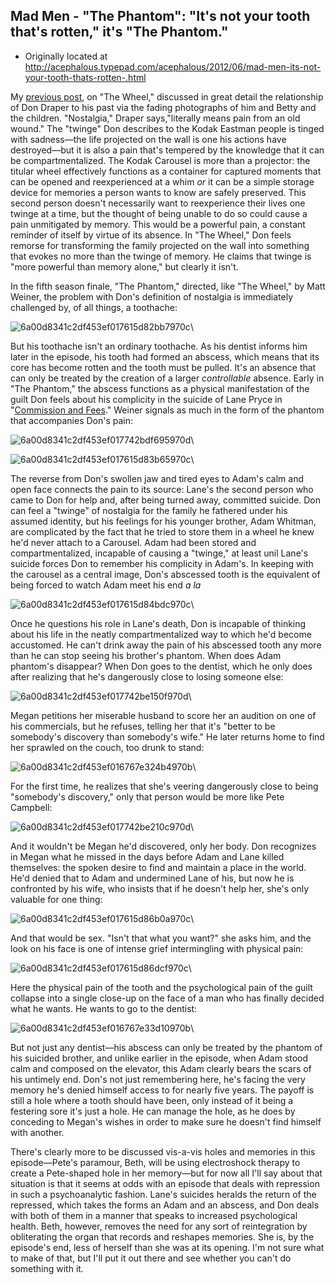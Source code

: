 ## Mad Men - "The Phantom": "It's not your tooth that's rotten," it's "The Phantom."

 * Originally located at http://acephalous.typepad.com/acephalous/2012/06/mad-men-its-not-your-tooth-thats-rotten-.html

My [previous post](http://www.lawyersgunsmoneyblog.com/2012/06/mad-men-nostalgia-forestalled-and-the-wheel), on "The Wheel," discussed in great detail the relationship of Don Draper to his past via the fading photographs of him and Betty and the children. "Nostalgia," Draper says,"literally means pain from an old wound." The "twinge" Don describes to the Kodak Eastman people is tinged with sadness—the life projected on the wall is one his actions have destroyed—but it is also a pain that's tempered by the knowledge that it can be compartmentalized. The Kodak Carousel is more than a projector: the titular wheel effectively functions as a container for captured moments that can be opened and reexperienced at a whim *or* it can be a simple storage device for memories a person wants to know are safely preserved. This second person doesn't necessarily want to reexperience their lives one twinge at a time, but the thought of being unable to do so could cause a pain unmitigated by memory. This would be a powerful pain, a constant reminder of itself by virtue of its absence. In "The Wheel," Don feels remorse for transforming the family projected on the wall into something that evokes no more than the twinge of memory. He claims that twinge is "more powerful than memory alone," but clearly it isn't.

In the fifth season finale, "The Phantom," directed, like "The Wheel," by Matt Weiner, the problem with Don's definition of nostalgia is immediately challenged by, of all things, a toothache:

![6a00d8341c2df453ef017615d82bb7970c](images/tv/mad-men-the-phantom/6a00d8341c2df453ef017615d82bb7970c.png)\ 

But his toothache isn't an ordinary toothache. As his dentist informs him later in the episode, his tooth had formed an abscess, which means that its core has become rotten and the tooth must be pulled. It's an absence that can only be treated by the creation of a larger *controllable* absence. Early in "The Phantom," the abscess functions as a physical manifestation of the guilt Don feels about his complicity in the suicide of Lane Pryce in "[Commission and Fees](http://www.lawyersgunsmoneyblog.com/2012/06/mad-men-hands-and-hands-and-hands-in-commissions-and-fees)." Weiner signals as much in the form of the phantom that accompanies Don's pain:

![6a00d8341c2df453ef017742bdf695970d](images/tv/mad-men-the-phantom/6a00d8341c2df453ef017742bdf695970d.png)\ 

![6a00d8341c2df453ef017615d83b65970c](images/tv/mad-men-the-phantom/6a00d8341c2df453ef017615d83b65970c.png)\ 

The reverse from Don's swollen jaw and tired eyes to Adam's calm and open face connects the pain to its source: Lane's the second person who came to Don for help and, after being turned away, committed suicide. Don can feel a "twinge" of nostalgia for the family he fathered under his assumed identity, but his feelings for his younger brother, Adam Whitman, are complicated by the fact that he tried to store them in a wheel he knew he'd never attach to a Carousel. Adam had been stored and compartmentalized, incapable of causing a "twinge," at least unil Lane's suicide forces Don to remember his complicity in Adam's. In keeping with the carousel as a central image, Don's abscessed tooth is the equivalent of being forced to watch Adam meet his end *a la*

![6a00d8341c2df453ef017615d84bdc970c](images/tv/mad-men-the-phantom/6a00d8341c2df453ef017615d84bdc970c.jpg)\ 

Once he questions his role in Lane's death, Don is incapable of thinking about his life in the neatly compartmentalized way to which he'd become accustomed. He can't drink away the pain of his abscessed tooth any more than he can stop seeing his brother's phantom. When does Adam phantom's disappear? When Don goes to the dentist, which he only does after realizing that he's dangerously close to losing someone else:

![6a00d8341c2df453ef017742be150f970d](images/tv/mad-men-the-phantom/6a00d8341c2df453ef017742be150f970d.png)\ 

Megan petitions her miserable husband to score her an audition on one of his commercials, but he refuses, telling her that it's "better to be somebody's discovery than somebody's wife." He later returns home to find her sprawled on the couch, too drunk to stand:

![6a00d8341c2df453ef016767e324b4970b](images/tv/mad-men-the-phantom/6a00d8341c2df453ef016767e324b4970b.png)\ 

For the first time, he realizes that she's veering dangerously close to being "somebody's discovery," only that person would be more like Pete Campbell:

![6a00d8341c2df453ef017742be210c970d](images/tv/mad-men-the-phantom/6a00d8341c2df453ef017742be210c970d.png)\ 

And it wouldn't be Megan he'd discovered, only her body.  Don recognizes in Megan what he missed in the days before Adam and Lane killed themselves: the spoken desire to find and maintain a place in the world. He'd denied that to Adam and undermined Lane of his, but now he is confronted by his wife, who insists that if he doesn't help her, she's only valuable for one thing:

![6a00d8341c2df453ef017615d86b0a970c](images/tv/mad-men-the-phantom/6a00d8341c2df453ef017615d86b0a970c.png)\ 

And that would be sex. "Isn't that what you want?" she asks him, and the look on his face is one of intense grief intermingling with physical pain:

![6a00d8341c2df453ef017615d86dcf970c](images/tv/mad-men-the-phantom/6a00d8341c2df453ef017615d86dcf970c.png)\ 

Here the physical pain of the tooth and the psychological pain of the guilt collapse into a single close-up on the face of a man who has finally decided what he wants. He wants to go to the dentist:

![6a00d8341c2df453ef016767e33d10970b](images/tv/mad-men-the-phantom/6a00d8341c2df453ef016767e33d10970b.png)\ 

But not just any dentist—his abscess can only be treated by the phantom of his suicided brother, and unlike earlier in the episode, when Adam stood calm and composed on the elevator, this Adam clearly bears the scars of his untimely end. Don's not just remembering here, he's facing the very memory he's denied himself access to for nearly five years. The payoff is still a hole where a tooth should have been, only instead of it being a festering sore it's just a hole. He can manage the hole, as he does by conceding to Megan's wishes in order to make sure he doesn't find himself with another.

There's clearly more to be discussed vis-a-vis holes and memories in this episode—Pete's paramour, Beth, will be using electroshock therapy to create a Pete-shaped hole in her memory—but for now all I'll say about that situation is that it seems at odds with an episode that deals with repression in such a psychoanalytic fashion. Lane's suicides heralds the return of the repressed, which takes the forms an Adam and an abscess, and Don deals with both of them in a manner that speaks to increased psychological health. Beth, however, removes the need for any sort of reintegration by obliterating the organ that records and reshapes memories. She is, by the episode's end, less of herself than she was at its opening. I'm not sure what to make of that, but I'll put it out there and see whether you can't do something with it.
